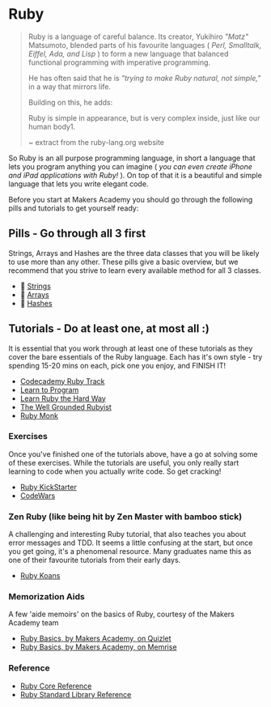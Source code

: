 # Ruby

> Ruby is a language of careful balance. Its creator, Yukihiro _"Matz"_ Matsumoto, blended parts of his favourite languages ( _Perl, Smalltalk, Eiffel, Ada, and Lisp_ ) to form a new language that balanced functional programming with imperative programming.
>
> He has often said that he is _"trying to make Ruby natural, not simple,"_ in a way that mirrors life.
>
> Building on this, he adds:
>
> Ruby is simple in appearance, but is very complex inside, just like our human body1.
>
> ~ extract from the ruby-lang.org website

So Ruby is an all purpose programming language, in short a language that lets you program anything you can imagine ( _you can even create iPhone and iPad applications with Ruby!_ ). On top of that it is a beautiful and simple language that lets you write elegant code.

Before you start at Makers Academy you should go through the following pills and tutorials to get yourself ready:

## Pills - Go through all 3 first

Strings, Arrays and Hashes are the three data classes that you will be likely to use more than any other. These pills give a basic overview, but we recommend that you strive to learn every available method for all 3 classes.

- :pill: [Strings](/pills/strings.md)
- :pill: [Arrays](/pills/arrays.md) 
- :pill: [Hashes](/pills/hashes.md) 

## Tutorials - Do at least one, at most all :)

It is essential that you work through at least one of these tutorials as they cover the bare essentials of the Ruby language. Each has it's own style - try spending 15-20 mins on each, pick one you enjoy, and FINISH IT!

- [Codecademy Ruby Track](http://www.codecademy.com/tracks/ruby)
- [Learn to Program](https://pine.fm/LearnToProgram/)
- [Learn Ruby the Hard Way](http://ruby.learncodethehardway.org/book/)
- [The Well Grounded Rubyist](http://pingo.edu.vn/wp-content/uploads/2014/07/The-Well-Grounded-Rubyist.pdf)
- [Ruby Monk](https://rubymonk.com)

### Exercises

Once you've finished one of the tutorials above, have a go at solving some of these exercises. While the tutorials are useful, you only really start learning to code when you actually write code. So get cracking!

- [Ruby KickStarter](https://github.com/JoshCheek/ruby-kickstart)
- [CodeWars](http://www.codewars.com/)

### Zen Ruby (like being hit by Zen Master with bamboo stick)

A challenging and interesting Ruby tutorial, that also teaches you about error messages and TDD. It seems a little confusing at the start, but once you get going, it's a phenomenal resource. Many graduates name this as one of their favourite tutorials from their early days.

- [Ruby Koans](http://rubykoans.com)

### Memorization Aids

A few 'aide memoirs' on the basics of Ruby, courtesy of the Makers Academy team

- [Ruby Basics, by Makers Academy, on Quizlet](http://quizlet.com/join/VctmNbYus)
- [Ruby Basics, by Makers Academy, on Memrise](http://www.memrise.com/course/357359/ruby-by-makers-academy/)

### Reference

- [Ruby Core Reference](http://www.ruby-doc.org/core-2.1.2/)
- [Ruby Standard Library Reference](http://www.ruby-doc.org/stdlib-2.1.2/)
